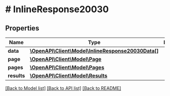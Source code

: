 # # InlineResponse20030

## Properties

Name | Type | Description | Notes
------------ | ------------- | ------------- | -------------
**data** | [**\OpenAPI\Client\Model\InlineResponse20030Data[]**](InlineResponse20030Data.md) |  | [optional]
**page** | [**\OpenAPI\Client\Model\Page**](Page.md) |  | [optional]
**pages** | [**\OpenAPI\Client\Model\Pages**](Pages.md) |  | [optional]
**results** | [**\OpenAPI\Client\Model\Results**](Results.md) |  | [optional]

[[Back to Model list]](../../README.md#models) [[Back to API list]](../../README.md#endpoints) [[Back to README]](../../README.md)
